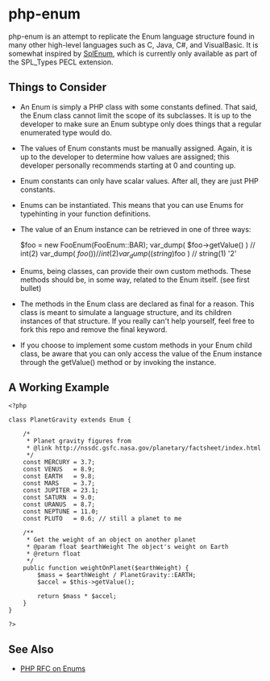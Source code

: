 php-enum
========

php-enum is an attempt to replicate the Enum language structure found in many
other high-level languages such as C, Java, C#, and VisualBasic.  It is
somewhat inspired by [SplEnum](http://php.net/manual/en/class.splenum.php),
which is currently only available as part of the SPL\_Types PECL extension.

## Things to Consider
* An Enum is simply a PHP class with some constants defined.  That said, the
Enum class cannot limit the scope of its subclasses.  It is up to the developer
to make sure an Enum subtype only does things that a regular enumerated type
would do.
* The values of Enum constants must be manually assigned.  Again, it is up to
the developer to determine how values are assigned; this developer personally
recommends starting at 0 and counting up.
* Enum constants can only have scalar values.  After all, they are just PHP
constants.
* Enums can be instantiated.  This means that you can use Enums for typehinting
in your function definitions.
* The value of an Enum instance can be retrieved in one of three ways:

    $foo = new FooEnum(FooEnum::BAR);
    var_dump( $foo->getValue() ) // int(2)
    var_dump( $foo() )           // int(2)
    var_dump( (string)$foo )     // string(1) '2'

* Enums, being classes, can provide their own custom methods.  These methods
should be, in some way, related to the Enum itself.  (see first bullet)
* The methods in the Enum class are declared as final for a reason.  This class
is meant to simulate a language structure, and its children instances of that
structure.  If you really can't help yourself, feel free to fork this repo and
remove the final keyword.
* If you choose to implement some custom methods in your Enum child class, be
aware that you can only access the value of the Enum instance through the
getValue() method or by invoking the instance.

## A Working Example

    <?php
    
    class PlanetGravity extends Enum {
    
        /*
         * Planet gravity figures from
         * @link http://nssdc.gsfc.nasa.gov/planetary/factsheet/index.html
         */
        const MERCURY = 3.7;
        const VENUS   = 8.9;
        const EARTH   = 9.8;
        const MARS    = 3.7;
        const JUPITER = 23.1;
        const SATURN  = 9.0;
        const URANUS  = 8.7;
        const NEPTUNE = 11.0;
        const PLUTO   = 0.6; // still a planet to me
    
        /**
         * Get the weight of an object on another planet
         * @param float $earthWeight The object's weight on Earth
         * @return float
         */
        public function weightOnPlanet($earthWeight) {
            $mass = $earthWeight / PlanetGravity::EARTH;
            $accel = $this->getValue();
    
            return $mass * $accel;
        }
    }
    
    ?>

## See Also
* [PHP RFC on Enums](https://wiki.php.net/rfc/enum)
